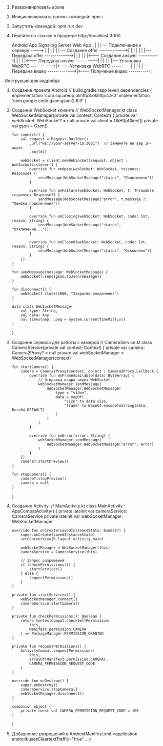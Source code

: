 1. Разархивирповать архив
2. Инициализировать проект командой: npm i
3. Запустить командой: npm run dev
4. Перейти по ссылке в браузере http://localhost:3000

   Android App Signaling Server Web App
   | | |
   |--- Подключение к серверу ----> | |
   | | |
   |--- Создание offer ------------>| |
   | | |
   | |--- Передача offer ------------>|
   | | |
   | |<--- Создание answer -----------|
   | | |
   |<--- Передача answer -----------| |
   | | |
   |--- Установка WebRTC ---------->|<--- Установка WebRTC ----------|
   | | |
   |--- Передача видео ------------>|<--- Получение видео -----------|

Инструкция для андройда

1.  Создание проекта Android
    // build.gradle (app level)
    dependencies {
    implementation 'com.squareup.okhttp3:okhttp:4.9.3'
    implementation 'com.google.code.gson:gson:2.8.9'
    }
2.  Создание WebSocket клиента
    // WebSocketManager.kt
    class WebSocketManager(private val context: Context) {
    private var webSocket: WebSocket? = null
    private val client = OkHttpClient()
    private val gson = Gson()

        fun connect() {
            val request = Request.Builder()
                .url("ws://your-server-ip:3001")  // Замените на ваш IP-адрес
                .build()

            webSocket = client.newWebSocket(request, object : WebSocketListener() {
                override fun onOpen(webSocket: WebSocket, response: Response) {
                    sendMessage(WebSocketMessage("status", "Подключено"))
                }

                override fun onFailure(webSocket: WebSocket, t: Throwable, response: Response?) {
                    sendMessage(WebSocketMessage("error", t.message ?: "Ошибка подключения"))
                }

                override fun onClosing(webSocket: WebSocket, code: Int, reason: String) {
                    sendMessage(WebSocketMessage("status", "Отключение..."))
                }

                override fun onClosed(webSocket: WebSocket, code: Int, reason: String) {
                    sendMessage(WebSocketMessage("status", "Отключено"))
                }
            })
        }

        fun sendMessage(message: WebSocketMessage) {
            webSocket?.send(gson.toJson(message))
        }

        fun disconnect() {
            webSocket?.close(1000, "Закрытие соединения")
        }

        data class WebSocketMessage(
            val type: String,
            val data: Any,
            val timestamp: Long = System.currentTimeMillis()
        )

    }

3.  Создание сервиса для работы с камерой
    // CameraService.kt
    class CameraService(private val context: Context) {
    private var camera: Camera2Proxy? = null
    private val webSocketManager = WebSocketManager(context)

        fun startCamera() {
            camera = Camera2Proxy(context, object : Camera2Proxy.Callback {
                override fun onFrameAvailable(data: ByteArray) {
                    // Отправка кадра через WebSocket
                    webSocketManager.sendMessage(
                        WebSocketManager.WebSocketMessage(
                            type = "video",
                            data = mapOf(
                                "size" to data.size,
                                "frame" to Base64.encodeToString(data, Base64.DEFAULT)
                            )
                        )
                    )
                }

                override fun onError(error: String) {
                    webSocketManager.sendMessage(
                        WebSocketManager.WebSocketMessage("error", error)
                    )
                }
            })
            camera?.startPreview()
        }

        fun stopCamera() {
            camera?.stopPreview()
            camera = null
        }

    }

4.  Создание Activity:
    // MainActivity.kt
    class MainActivity : AppCompatActivity() {
    private lateinit var cameraService: CameraService
    private lateinit var webSocketManager: WebSocketManager

        override fun onCreate(savedInstanceState: Bundle?) {
            super.onCreate(savedInstanceState)
            setContentView(R.layout.activity_main)

            webSocketManager = WebSocketManager(this)
            cameraService = CameraService(this)

            // Запрос разрешений
            if (checkPermissions()) {
                startServices()
            } else {
                requestPermissions()
            }
        }

        private fun startServices() {
            webSocketManager.connect()
            cameraService.startCamera()
        }

        private fun checkPermissions(): Boolean {
            return ContextCompat.checkSelfPermission(
                this,
                Manifest.permission.CAMERA
            ) == PackageManager.PERMISSION_GRANTED
        }

        private fun requestPermissions() {
            ActivityCompat.requestPermissions(
                this,
                arrayOf(Manifest.permission.CAMERA),
                CAMERA_PERMISSION_REQUEST_CODE
            )
        }

        override fun onDestroy() {
            super.onDestroy()
            cameraService.stopCamera()
            webSocketManager.disconnect()
        }

        companion object {
            private const val CAMERA_PERMISSION_REQUEST_CODE = 100
        }

    }

5.  Добавление разрешений в AndroidManifest.xml
    <manifest>
    <uses-permission android:name="android.permission.INTERNET" />
    <uses-permission android:name="android.permission.CAMERA" />
    <uses-feature android:name="android.hardware.camera" />
        <application
            android:usesCleartextTraffic="true"
            ...>
        </application>
    </manifest>
